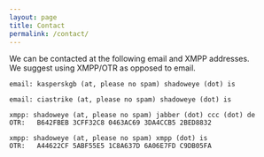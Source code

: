```yaml
---
layout: page
title: Contact
permalink: /contact/
---
```


We can be contacted at the following email and XMPP addresses.  
We suggest using XMPP/OTR as opposed to email.

```
email: kasperskgb (at, please no spam) shadoweye (dot) is

email: ciastrike (at, please no spam) shadoweye (dot) is

xmpp: shadoweye (at, please no spam) jabber (dot) ccc (dot) de
OTR:   B642FBEB 3CFF32C8 0463AC69 3DA4CCB5 2BED8832

xmpp: shadoweye (at, please no spam) xmpp (dot) is
OTR:   A44622CF 5ABF55E5 1C8A637D 6A06E7FD C9DB05FA
```
